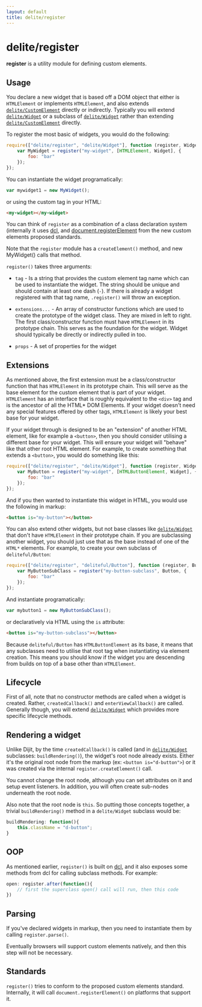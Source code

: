 ```yaml
---
layout: default
title: delite/register
---
```


# delite/register

**register** is a utility module for defining custom elements.

## Usage

You declare a new widget that is based off a DOM object that either is
`HTMLElement` or implements `HTMLElement`, and also extends [`delite/CustomElement`](CustomElement.html) directly or indirectly.
Typically you will extend [`delite/Widget`](Widget.html) or a subclass of [`delite/Widget`](Widget.html) rather than extending
[`delite/CustomElement`](CustomElement.html) directly.

To register the most basic of widgets, you would do the following:

```js
require(["delite/register", "delite/Widget"], function (register, Widget) {
	var MyWidget = register("my-widget", [HTMLElement, Widget], {
		foo: "bar"
	});
});
```

You can instantiate the widget programatically:

```js
var mywidget1 = new MyWidget();
```

or using the custom tag in your HTML:

```html
<my-widget></my-widget>
```

You can think of `register` as a combination of a class declaration system (internally it uses [dcl](http://dcljs.org),
and [document.registerElement](http://www.w3.org/TR/custom-elements/) from the new custom elements proposed standards.

Note that the `register` module has a `createElement()` method, and new MyWidget() calls that method.


`register()` takes three arguments:

* `tag` - Is a string that provides the custom element tag name which can be used to instantiate the widget.  The string
  should be unique and should contain at least one dash (`-`).  If there is already a widget
  registered with that tag name, `.register()` will throw an exception.

* `extensions...` - An array of constructor functions which are used
  to create the prototype of the widget class.  They are mixed in left to right.  The first
  class/constructor function must have `HTMLElement` in its prototype chain.  This serves as the
  foundation for the widget.   Widget should typically be directly or indirectly pulled in too.

* `props` - A set of properties for the widget

## Extensions

As mentioned above, the first extension must be a class/constructor function that has `HTMLElement` in its prototype
chain.  This will serve as the base element for the custom element that is part of your widget.  `HTMLElement` has an
interface that is roughly equivalent to the `<div>` tag and is the ancestor of all the HTML* DOM Elements.  If your
widget doesn't need any special features offered by other tags, `HTMLElement` is likely your best base for your widget.

If your widget through is designed to be an "extension" of another HTML element, like for example a `<button>`, then you
should consider utilising a different base for your widget.  This will ensure your widget will "behave" like that other
root HTML element.  For example, to create something that extends a `<button>`, you would do something like this:

```js
require(["delite/register", "delite/Widget"], function (register, Widget) {
	var MyButton = register("my-widget", [HTMLButtonElement, Widget], {
		foo: "bar"
	});
});
```

And if you then wanted to instantiate this widget in HTML, you would use the following in markup:

```html
<button is="my-button"></button>
```

You can also extend other widgets, but not base classes like [`delite/Widget`](Widget.html) that don't have `HTMLElement` in their
prototype chain.  If you are subclassing another widget, you should just use that as the base instead of one of the
`HTML*` elements.  For example, to create your own subclass of `deliteful/Button`:

```js
require(["delite/register", "deliteful/Button"], function (register, Button) {
	var MyButtonSubClass = register("my-button-subclass", Button, {
		foo: "bar"
	});
});
```

And instantiate programatically:

```js
var mybutton1 = new MyButtonSubClass();
```

or declaratively via HTML using the `is` attribute:

```html
<button is="my-button-subclass"></button>
```

Because `deliteful/Button` has `HTMLButtonElement` as its base, it means that any subclasses need to utilise that root
tag when instantiating via element creation.  This means you should know if the widget you are descending from builds
on top of a base other than `HTMLElement`.

## Lifecycle

First of all, note that no constructor methods are called when a widget is created.
Rather, `createdCallback()` and `enterViewCallback()` are called.
Generally though, you will extend [`delite/Widget`](Widget.html) which provides more specific lifecycle methods.

## Rendering a widget

Unlike Dijit, by the time `createdCallback()` is called (and in [`delite/Widget`](Widget.html) subclasses: `buildRendering()`),
the widget's root node already exists.  Either it's the original root node from the markup
(ex: `<button is="d-button">`) or it was created via the internal `register.createElement()` call.

You cannot change the root node, although you can set attributes on it and setup event listeners.
In addition, you will often create sub-nodes underneath the root node.

Also note that the root node is `this`.   So putting those concepts together, a trivial `buildRendering()` method
in a `delite/Widget` subclass would be:

```js
buildRendering: function(){
	this.className = "d-button";
}
```

## OOP

As mentioned earlier, `register()` is built on [dcl](http://dcljs.org), and it also exposes some methods
from dcl for calling subclass methods.   For example:

```js
open: register.after(function(){
	// first the superclass open() call will run, then this code
})
```

## Parsing

If you've declared widgets in markup, then you need to instantiate them by calling `register.parse()`.

Eventually browsers will support custom elements natively, and then this step will not be necessary.

## Standards

`register()` tries to conform to the proposed custom elements standard.
Internally, it will call `document.registerElement()` on platforms that support it.

